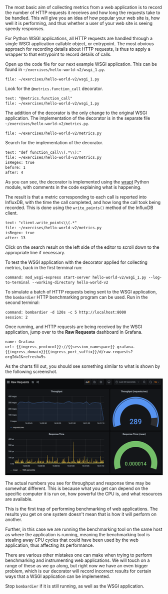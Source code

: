 The most basic aim of collecting metrics from a web application is to record the number of HTTP requests it receives and how long the requests take to be handled. This will give you an idea of how popular your web site is, how well it is performing, and thus whether a user of your web site is seeing speedy responses.

For Python WSGI applications, all HTTP requests are handled through a single WSGI application callable object, or entrypoint. The most obvious approach for recording details about HTTP requests, is thus to apply a wrapper to that entrypoint to record details of calls.

Open up the code file for our next example WSGI application. This can be found in `~/exercises/hello-world-v2/wsgi_1.py`.

```editor:open-file
file: ~/exercises/hello-world-v2/wsgi_1.py
```

Look for the `@metrics.function_call` decorator.

```editor:select-lines-in-file
text: "@metrics.function_call"
file: ~/exercises/hello-world-v2/wsgi_1.py
```

The addition of the decorator is the only change to the original WSGI application. The implementation of the decorator is in the separate file `~/exercises/hello-world-v2/metrics.py`.

```editor:open-file
file: ~/exercises/hello-world-v2/metrics.py
```

Search for the implementation of the decorator.

```editor:select-lines-in-file
text: "def function_call\\(.*\\):"
file: ~/exercises/hello-world-v2/metrics.py
isRegex: true
before: 1
after: 4
```

As you can see, the decorator is implemented using the [wrapt](https://wrapt.readthedocs.io/) Python module, with comments in the code explaining what is happening.

The result is that a metric corresponding to each call is reported into InfluxDB, with the time the call completed, and how long the call took being recorded. This is done using the `write_points()` method of the InfluxDB client.

```editor:select-lines-in-file
text: "client.write_points\\(.*"
file: ~/exercises/hello-world-v2/metrics.py
isRegex: true
after: 13
```

Click on the search result on the left side of the editor to scroll down to the appropriate line if necessary.

To test the WSGI application with the decorator applied for collecting metrics, back in the first terminal run:

```terminal:execute
command: mod_wsgi-express start-server hello-world-v2/wsgi_1.py --log-to-terminal --working-directory hello-world-v2
```

To simulate a batch of HTTP requests being sent to the WSGI application, the `bombardier` HTTP benchmarking program can be used. Run in the second terminal:

```terminal:execute
command: bombardier -d 120s -c 5 http://localhost:8000
session: 2
```

Once running, and HTTP requests are being received by the WSGI application, jump over to the **Raw Requests** dashboard in Grafana.

```dashboard:reload-dashboard
name: Grafana
url: {{ingress_protocol}}://{{session_namespace}}-grafana.{{ingress_domain}}{{ingress_port_suffix}}/d/raw-requests?orgId=1&refresh=5s
```

As the charts fill out, you should see something similar to what is shown by the following screenshot.

![](hello-world-v2-1-raw-requests.png)

The actual numbers you see for throughput and response time may be somewhat different. This is because what you get can depend on the specific computer it is run on, how powerful the CPU is, and what resources are available.

This is the first trap of performing benchmarking of web applications. The results you get on one system doesn't mean that is how it will perform on another.

Further, in this case we are running the benchmarking tool on the same host as where the application is running, meaning the benchmarking tool is stealing away CPU cycles that could have been used by the web application, thus affecting its performance.

There are various other mistakes one can make when trying to perform benchmarking and instrumenting web applications. We will touch on a range of these as we go along, but right now we have an even bigger problem, which is our decorator will record incorrect results for certain ways that a WSGI application can be implemented.

Stop `bombardier` if it is still running, as well as the WSGI application.

```terminal:interrupt-all
```

